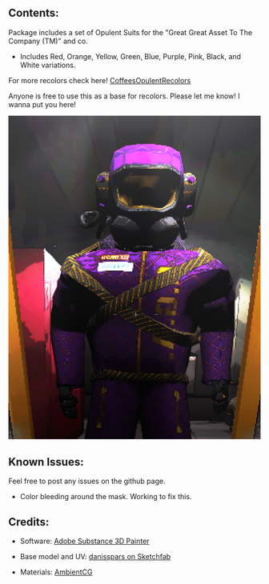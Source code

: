 ## Contents:

Package includes a set of Opulent Suits for the "Great Great Asset To The Company (TM)" and co.  

* Includes Red, Orange, Yellow, Green, Blue, Purple, Pink, Black, and White variations.

For more recolors check here! [CoffeesOpulentRecolors](https://thunderstore.io/c/lethal-company/p/Smartcoffee/CoffeesOpulentRecolors/)  

Anyone is free to use this as a base for recolors. Please let me know! I wanna put you here!

![](OpulentMetallic.png)

## Known Issues:
Feel free to post any issues on the github page.  

* Color bleeding around the mask. Working to fix this.

## Credits:

* Software: [Adobe Substance 3D Painter](https://www.adobe.com/products/substance3d-painter.html)

* Base model and UV: [danisspars on Sketchfab](https://sketchfab.com/3d-models/lethal-company-scavenger-model-game-rip-dbcd1bbe54e7485fb13d86b4b5cbaf6b)

* Materials: [AmbientCG](https://ambientcg.com/)
